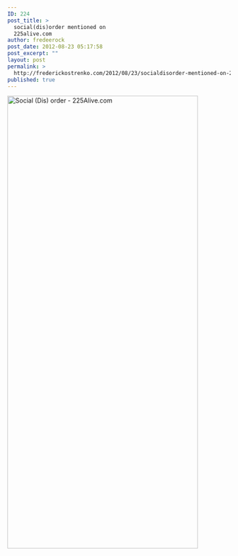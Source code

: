 ```yaml
---
ID: 224
post_title: >
  social(dis)order mentioned on
  225alive.com
author: fredeerock
post_date: 2012-08-23 05:17:58
post_excerpt: ""
layout: post
permalink: >
  http://frederickostrenko.com/2012/08/23/socialdisorder-mentioned-on-225alive-com/
published: true
---
```

<a href="http://frederickostrenko.com/wp/wp-content/uploads/2013/03/Social-Dis-order-225Alive.com_.png"><img class="alignnone size-large wp-image-225" alt="Social (Dis) order - 225Alive.com" src="http://frederickostrenko.com/wp/wp-content/uploads/2013/03/Social-Dis-order-225Alive.com_-430x1024.png" width="430" height="1024" /></a>